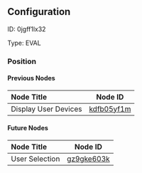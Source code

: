 # <nil>
## Configuration
ID:  0jgff1lx32

Type: EVAL 








### Position

#### Previous Nodes
| Node Title | Node ID |
| :------------- | ------------ |
| Display User Devices | [kdfb05yf1m](./kdfb05yf1m.md) | 
 
 #### Future Nodes
| Node Title | Node ID |
| :------------- | ------------ |
| User Selection |[gz9gke603k](./gz9gke603k.md) | 